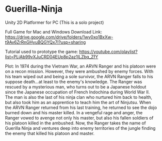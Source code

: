 # Guerilla-Ninja
 Unity 2D Platformer for PC (This is a solo project)

Full Game for Mac and Windows Download Link: https://drive.google.com/drive/folders/1wv0xo1BxXw-t9Av6ZrRnGHyuBQGYQx7I?usp=sharing

Tutorial used to prototype the game: https://youtube.com/playlist?list=PLjAb99vXJuCRD04EUp8p2az1ILZbq_ZfY

Plot: In 1974 during the Vietnam War, an ARVN Ranger and his platoon were on a recon mission. However, they were ambushed by enemy forces. With his team wiped out and being a sole survivor, the ARVN Ranger falls to his suppose death...at least to the enemy's knowledge. The Ranger was rescued by a mysterious man, who turns out to be a Japanese holdout since the Japanese occupation of French Indochina during World War II. The man is also the last of his ninja clan who nurtured him back to health, but also took him as an apprentice to teach him the art of Ninjutsu. When the ARVN Ranger returned from his last training, he returned to see the dojo burned down and his master killed. In a vengeful rage and anger, the Ranger vowed to avenge not only his master, but also his fallen soldiers of his platoon killed in the ambushed. Now, the Ranger takes the name of Guerilla Ninja and ventures deep into enemy territories of the jungle finding the enemy that killed his platoon and master.
